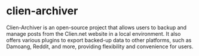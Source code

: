# clien-archiver
Clien-Archiver is an open-source project that allows users to backup and manage posts from the Clien.net website in a local environment. It also offers various plugins to export backed-up data to other platforms, such as Damoang, Reddit, and more, providing flexibility and convenience for users.
